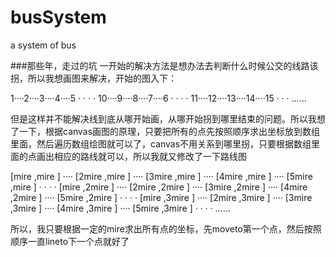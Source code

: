 # busSystem
a system of bus

###那些年，走过的坑
一开始的解决方法是想办法去判断什么时候公交的线路该拐，所以我想画图来解决，开始的图入下：

  1····2····3····4····5
                      ·
                      ·
                      ·
                      ·
 10····9····8····7····6
 ·
 ·
 ·
 ·
 11····12····13····14····15
                          ·
                          ·
                          ·
                          ……
                          

但是这样并不能解决线到底从哪开始画，从哪开始拐到哪里结束的问题。所以我想了一下，根据canvas画图的原理，只要把所有的点先按照顺序求出坐标放到数组里面，然后遍历数组绘图就可以了，canvas不用关系到哪里拐，只要根据数组里面的点画出相应的路线就可以，所以我就又修改了一下路线图

[mire ,mire ]  ····  [2mire ,mire ]  ····  [3mire ,mire ]  ····  [4mire ,mire ]  ····  [5mire ,mire ]
                                                                                              ·
                                                                                              ·
                                                                                              ·
                                                                                              ·
[mire ,2mire ] ····   [2mire ,2mire ] ···· [3mire ,2mire ] ····  [4mire ,2mire ] ····  [5mire ,2mire ]
      ·
      ·
      ·
      ·
[mire ,3mire ] ····   [2mire ,3mire ] ···· [3mire ,3mire ] ····  [4mire ,3mire ] ····  [5mire ,3mire ]
                                                                                              ·
                                                                                              ·
                                                                                              ·
                                                                                              ·
                                                                                              ……
                                                                                              
所以，我只要根据一定的mire求出所有点的坐标，先moveto第一个点，然后按照顺序一直lineto下一个点就好了                                                                                              
                                                                                            


